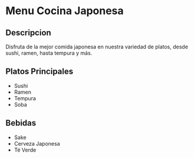 # Menu Cocina Japonesa

## Descripcion
Disfruta de la mejor comida japonesa en nuestra variedad de platos, desde sushi, ramen, hasta tempura y más.

## Platos Principales
- Sushi
- Ramen
- Tempura
- Soba

## Bebidas
- Sake
- Cerveza Japonesa
- Té Verde

